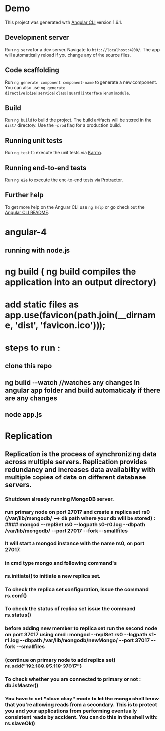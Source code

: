# Demo

This project was generated with [Angular CLI](https://github.com/angular/angular-cli) version 1.6.1.

## Development server

Run `ng serve` for a dev server. Navigate to `http://localhost:4200/`. The app will automatically reload if you change any of the source files.

## Code scaffolding

Run `ng generate component component-name` to generate a new component. You can also use `ng generate directive|pipe|service|class|guard|interface|enum|module`.

## Build

Run `ng build` to build the project. The build artifacts will be stored in the `dist/` directory. Use the `-prod` flag for a production build.

## Running unit tests

Run `ng test` to execute the unit tests via [Karma](https://karma-runner.github.io).

## Running end-to-end tests

Run `ng e2e` to execute the end-to-end tests via [Protractor](http://www.protractortest.org/).

## Further help

To get more help on the Angular CLI use `ng help` or go check out the [Angular CLI README](https://github.com/angular/angular-cli/blob/master/README.md).
# angular-4

## running with node.js

# ng build ( ng build compiles the application into an output directory)
# add static files as app.use(favicon(path.join(__dirname, 'dist', 'favicon.ico')));

# steps to run :
## clone this repo 
## ng build --watch     //watches any changes in angular app folder and build automaticaly if there are any changes
## node app.js


# Replication
## Replication is the process of synchronizing data across multiple servers. Replication provides redundancy and increases data availability with multiple copies of data on different database servers.

### Shutdown already running MongoDB server.
### run primary node on port 27017 and create a replica set rs0 (/var/lib/mongodb/ --> db path where your db will be stored) : #### mongod --replSet rs0 --logpath s0-r0.log --dbpath /var/lib/mongodb/ --port 27017 --fork --smallfiles
### It will start a mongod instance with the name rs0, on port 27017.
### in cmd type mongo and following command's 
### rs.initiate() to initiate a new replica set.
### To check the replica set configuration, issue the command rs.conf()
### To check the status of replica set issue the command rs.status()
### before adding new member to replica set run the second node on port 37017 using cmd :  mongod --replSet rs0 --logpath s1-r1.log --dbpath /var/lib/mongodb/newMongo/ --port 37017 --fork --smallfiles
### (continue on primary node to add replica set) rs.add("192.168.85.118:37017")
### To check whether you are connected to primary or not : db.isMaster()
### You have to set "slave okay" mode to let the mongo shell know that you're allowing reads from a secondary. This is to protect you and your applications from performing eventually consistent reads by accident. You can do this in the shell with: rs.slaveOk()


